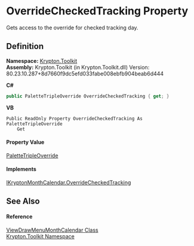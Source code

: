 # OverrideCheckedTracking Property


Gets access to the override for checked tracking day.



## Definition
**Namespace:** <a href="79d2eac2-21f4-54ff-7552-b20c33c30600.md">Krypton.Toolkit</a>  
**Assembly:** Krypton.Toolkit (in Krypton.Toolkit.dll) Version: 80.23.10.287+8d7660f9dc5efd033fabe008ebfb904beab6d444

**C#**
``` C#
public PaletteTripleOverride OverrideCheckedTracking { get; }
```
**VB**
``` VB
Public ReadOnly Property OverrideCheckedTracking As PaletteTripleOverride
	Get
```



#### Property Value
<a href="581cb2f8-43fa-e480-0682-04a543909da2.md">PaletteTripleOverride</a>

#### Implements
<a href="29e4b7fe-823c-a13b-c1a8-e044f4e806bf.md">IKryptonMonthCalendar.OverrideCheckedTracking</a>  


## See Also


#### Reference
<a href="f1bdff9a-7205-8480-b790-269da41f6524.md">ViewDrawMenuMonthCalendar Class</a>  
<a href="79d2eac2-21f4-54ff-7552-b20c33c30600.md">Krypton.Toolkit Namespace</a>  
